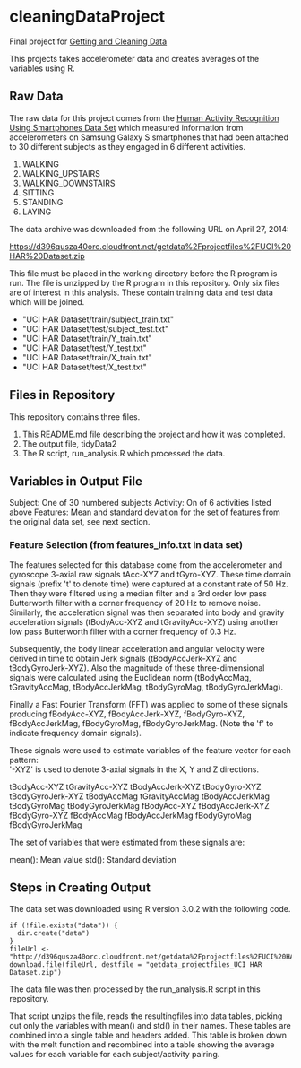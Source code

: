 cleaningDataProject
===================

Final project for [Getting and Cleaning Data](https://class.coursera.org/getdata-002)

This projects takes accelerometer data and creates averages of the variables using R.

## Raw Data

The raw data for this project comes from the
[Human Activity Recognition Using Smartphones Data Set](http://archive.ics.uci.edu/ml/datasets/Human+Activity+Recognition+Using+Smartphones)
which measured information from accelerometers on Samsung Galaxy S smartphones that had been attached to 30 different subjects as they engaged in 6 different activities.

1. WALKING
2. WALKING_UPSTAIRS
3. WALKING_DOWNSTAIRS
4. SITTING
5. STANDING
6. LAYING

The data archive was downloaded from the following URL on April 27, 2014:

https://d396qusza40orc.cloudfront.net/getdata%2Fprojectfiles%2FUCI%20HAR%20Dataset.zip 

This file must be placed in the working directory before the R program is run. The file is unzipped by the R program in this repository. Only six files are of interest in this analysis. These contain training data and test data which will be joined.

- "UCI HAR Dataset/train/subject_train.txt"
- "UCI HAR Dataset/test/subject_test.txt"
- "UCI HAR Dataset/train/Y_train.txt"
- "UCI HAR Dataset/test/Y_test.txt"
- "UCI HAR Dataset/train/X_train.txt"
- "UCI HAR Dataset/test/X_test.txt"

## Files in Repository

This repository contains three files.

1. This README.md file describing the project and how it was completed.
2. The output file, tidyData2
3. The R script, run_analysis.R which processed the data.

## Variables in Output File

Subject: One of 30 numbered subjects
Activity: On of 6 activities listed above
Features: Mean and standard deviation for the set of features from the original data set, see next section.

### Feature Selection (from features_info.txt in data set) 

The features selected for this database come from the accelerometer and gyroscope 3-axial raw signals tAcc-XYZ and tGyro-XYZ. These time domain signals (prefix 't' to denote time) were captured at a constant rate of 50 Hz. Then they were filtered using a median filter and a 3rd order low pass Butterworth filter with a corner frequency of 20 Hz to remove noise. Similarly, the acceleration signal was then separated into body and gravity acceleration signals (tBodyAcc-XYZ and tGravityAcc-XYZ) using another low pass Butterworth filter with a corner frequency of 0.3 Hz. 

Subsequently, the body linear acceleration and angular velocity were derived in time to obtain Jerk signals (tBodyAccJerk-XYZ and tBodyGyroJerk-XYZ). Also the magnitude of these three-dimensional signals were calculated using the Euclidean norm (tBodyAccMag, tGravityAccMag, tBodyAccJerkMag, tBodyGyroMag, tBodyGyroJerkMag). 

Finally a Fast Fourier Transform (FFT) was applied to some of these signals producing fBodyAcc-XYZ, fBodyAccJerk-XYZ, fBodyGyro-XYZ, fBodyAccJerkMag, fBodyGyroMag, fBodyGyroJerkMag. (Note the 'f' to indicate frequency domain signals). 

These signals were used to estimate variables of the feature vector for each pattern:  
'-XYZ' is used to denote 3-axial signals in the X, Y and Z directions.

tBodyAcc-XYZ
tGravityAcc-XYZ
tBodyAccJerk-XYZ
tBodyGyro-XYZ
tBodyGyroJerk-XYZ
tBodyAccMag
tGravityAccMag
tBodyAccJerkMag
tBodyGyroMag
tBodyGyroJerkMag
fBodyAcc-XYZ
fBodyAccJerk-XYZ
fBodyGyro-XYZ
fBodyAccMag
fBodyAccJerkMag
fBodyGyroMag
fBodyGyroJerkMag

The set of variables that were estimated from these signals are: 

mean(): Mean value
std(): Standard deviation

## Steps in Creating Output

The data set was downloaded using R version 3.0.2 with the following code.

    if (!file.exists("data")) {
      dir.create("data")
    }
    fileUrl <- "http://d396qusza40orc.cloudfront.net/getdata%2Fprojectfiles%2FUCI%20HAR%20Dataset.zip"
    download.file(fileUrl, destfile = "getdata_projectfiles_UCI HAR Dataset.zip")

The data file was then processed by the run_analysis.R script in this repository.

That script unzips the file, reads the resultingfiles into data tables, picking out only the variables with mean() and std() in their names. These tables are combined into a single table and headers added. This table is broken down with the melt function and recombined into a table showing the average values for each variable for each subject/activity pairing.

